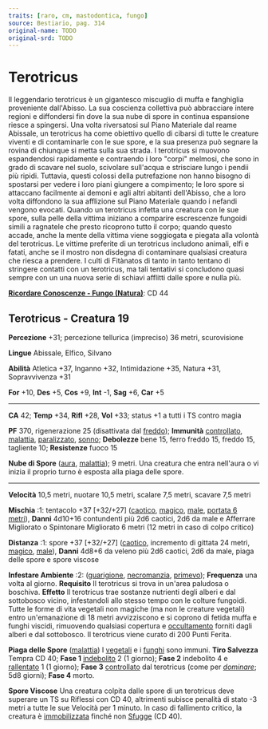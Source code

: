 ```yaml
---
traits: [raro, cm, mastodontica, fungo]
source: Bestiario, pag. 314
original-name: TODO
original-srd: TODO
---
```


# Terotricus

Il leggendario terotricus è un gigantesco miscuglio di muffa e fanghiglia
proveniente dall'Abisso. La sua coscienza collettiva può abbracciare intere
regioni e diffondersi fin dove la sua nube di spore in continua espansione
riesce a spingersi. Una volta riversatosi sul Piano Materiale dal reame
Abissale, un terotricus ha come obiettivo quello di cibarsi di tutte le creature
viventi e di contaminarle con le sue spore, e la sua presenza può segnare la
rovina di chiunque si metta sulla sua strada. I terotricus si muovono
espandendosi rapidamente e contraendo i loro "corpi" melmosi, che sono in grado
di scavare nel suolo, scivolare sull'acqua e strisciare lungo i pendii più
ripidi. Tuttavia, questi colossi della putrefazione non hanno bisogno di
spostarsi per vedere i loro piani giungere a compimento; le loro spore si
attaccano facilmente ai demoni e agli altri abitanti dell'Abisso, che a loro
volta diffondono la sua afflizione sul Piano Materiale quando i nefandi vengono
evocati. Quando un terotricus infetta una creatura con le sue spore, sulla pelle
della vittima iniziano a comparire escrescenze fungoidi simili a ragnatele che
presto ricoprono tutto il corpo; quando questo accade, anche la mente della
vittima viene soggiogata e piegata alla volontà del terotricus. Le vittime
preferite di un terotricus includono animali, elfi e fatati, anche se il mostro
non disdegna di contaminare qualsiasi creatura che riesca a prendere. I culti di
Fitànatos di tanto in tanto tentano di stringere contatti con un terotricus, ma
tali tentativi si concludono quasi sempre con un una nuova serie di schiavi
afflitti dalle spore e nulla più.

**[Ricordare Conoscenze - Fungo (Natura)](/azioni/ricordare-conoscenze)**: CD 44

## Terotricus - Creatura 19

**Percezione** +31; percezione tellurica (impreciso) 36 metri, scurovisione

**Lingue** Abissale, Elfico, Silvano

**Abilità** Atletica +37, Inganno +32, Intimidazione +35, Natura +31,
Sopravvivenza +31

**For** +10, **Des** +5, **Cos** +9, **Int** -1, **Sag** +6, **Car** +5

---

**CA** 42; **Temp** +34, **Rifl** +28, **Vol** +33; status +1 a tutti i TS
contro magia

**PF** 370, rigenerazione 25 (disattivata dal [freddo](/tratti/freddo));
**Immunità** [controllato](/condizioni/controllato),
[malattia](/tratti/malattia), [paralizzato](/condizioni/paralizzato),
[sonno](/tratti/sonno); **Debolezze** bene 15, ferro freddo 15, freddo 15,
tagliente 10; **Resistenze** fuoco 15

**Nube di Spore** ([aura](/tratti/aura), [malattia](/tratti/malattia)); 9 metri.
Una creatura che entra nell'aura o vi inizia il proprio turno è esposta alla
piaga delle spore.

---

**Velocità** 10,5 metri, nuotare 10,5 metri, scalare 7,5 metri, scavare 7,5
metri

**Mischia** :1: tentacolo +37 \[+32/+27] ([caotico](/tratti/caotico),
[magico](/tratti/magico), [male](/tratti/male),
[portata 6 metri](/tratti/portata)), **Danni** 4d10+16 contundenti più 2d6
caotici, 2d6 da male e Afferrare Migliorato o Spintonare Migliorato 6 metri (12
metri in caso di colpo critico)

**Distanza** :1: spore +37 \[+32/+27] ([caotico](/tratti/caotico), incremento di
gittata 24 metri, [magico](/tratti/magico), [male](/tratti/male)), **Danni**
4d8+6 da veleno più 2d6 caotici, 2d6 da male, piaga delle spore e spore viscose

**Infestare Ambiente** :2: ([guarigione](/tratti/guarigione),
[necromanzia](/tratti/necromanzia), [primevo](/tratti/primevo)); **Frequenza**
una volta al giorno. **Requisito** Il terotricus si trova in un'area paludosa o
boschiva. **Effetto** Il terotricus trae sostanze nutrienti degli alberi e dal
sottobosco vicino, infestandoli allo stesso tempo con le colture fungoidi. Tutte
le forme di vita vegetali non magiche (ma non le creature vegetali) entro
un'emanazione di 18 metri avvizziscono e si coprono di fetida muffa e funghi
viscidi, rimuovendo qualsiasi copertura e [occultamento](/condizioni/occultato)
forniti dagli alberi e dal sottobosco. Il terotricus viene curato di 200 Punti
Ferita.

**Piaga delle Spore** ([malattia](/tratti/malattia)) I
[vegetali](/tratti/vegetale) e i [funghi](/tratti/fungo) sono immuni. **Tiro
Salvezza** Tempra CD 40; **Fase 1** [indebolito](/condizioni/indebolito) 2 (1
giorno); **Fase 2** indebolito 4 e [rallentato](/condizioni/rallentato) 1 (1
giorno); **Fase 3** [controllato](/condizioni/controllato) dal terotricus (come
per _[dominare](/incantesimi/dominare)_; 5d8 giorni); **Fase 4** morto.

**Spore Viscose** Una creatura colpita dalle spore di un terotricus deve
superare un TS su Riflessi con CD 40, altrimenti subisce penalità di stato -3
metri a tutte le sue Velocità per 1 minuto. ln caso di fallimento critico, la
creatura è [immobilizzata](/condizioni/immobilizzato) finché non
[Sfugge](/azioni/sfuggire) (CD 40).
